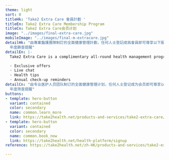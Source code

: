 ```yaml
---
theme: light
sort: 0
titleHk: 'Take2 Extra Care 會員計劃 '
titleEn: Take2 Extra Care Membership Program
titleCn: Take2 Extra Care会员计划
image: "../images/final-extra-care.jpg"
mobileImage: "../images/final-m-extracare.jpg"
detailHk: "由專業醫護團隊制訂的全面健康管理計劃，任何人士登記成爲會員即可尊享以下服務及禮遇:\n\n· 獨家優惠\t\n· 即時查詢\n· 健康資訊\n·
  年度篩查提醒"
detailEn: |-
  Take2 Extra Care is a complimentary all-round health management program, register as a member now to enjoy the exclusive services and privileges:

  · Exclusive offers
  · Live chat
  · Health tips
  · Annual check-up reminders
detailCn: "由专业医护人员团队制订的全面健康管理计划，任何人士登记成为会员即可尊享以下服务及礼遇:\n\n· 独家优惠\t\n· 即时查询\n· 健康资讯\n·
  年度筛查提醒"
buttons:
- template: hero-button
  variant: contained
  color: secondary
  name: common.learn_more
  link: https://take2health.net/products-and-services/take2-extra-care/
- template: hero-button
  variant: contained
  color: secondary
  name: common.book_now
  link: https://take2health.net/health-platform/signup
reference: https://take2health.net/zh-HK/products-and-services/take2-extra-care/

---
```

